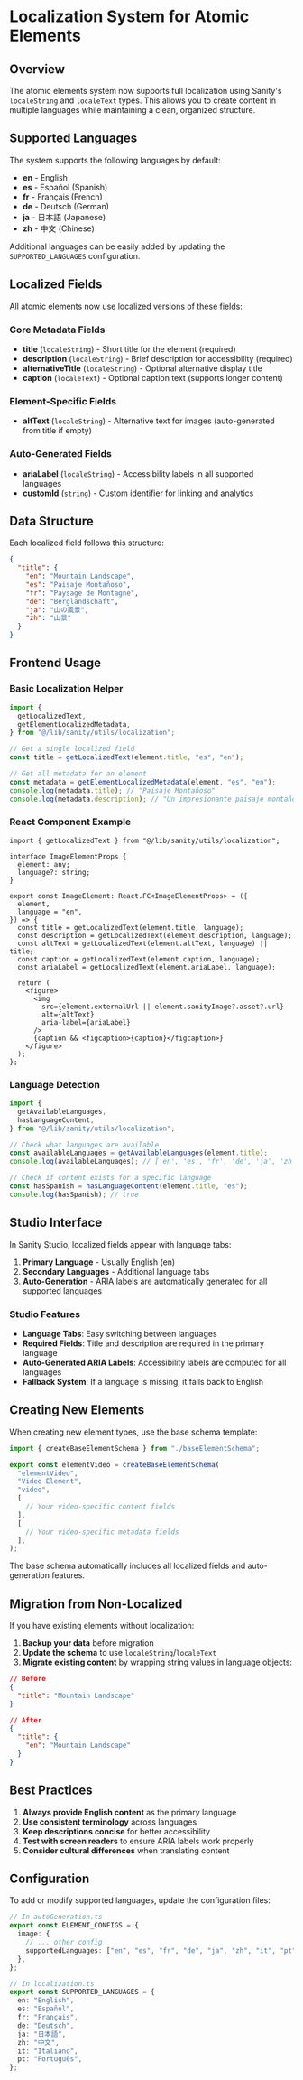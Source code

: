 # Localization System for Atomic Elements

## Overview

The atomic elements system now supports full localization using Sanity's `localeString` and `localeText` types. This allows you to create content in multiple languages while maintaining a clean, organized structure.

## Supported Languages

The system supports the following languages by default:

- **en** - English
- **es** - Español (Spanish)
- **fr** - Français (French)
- **de** - Deutsch (German)
- **ja** - 日本語 (Japanese)
- **zh** - 中文 (Chinese)

Additional languages can be easily added by updating the `SUPPORTED_LANGUAGES` configuration.

## Localized Fields

All atomic elements now use localized versions of these fields:

### Core Metadata Fields

- **title** (`localeString`) - Short title for the element (required)
- **description** (`localeString`) - Brief description for accessibility (required)
- **alternativeTitle** (`localeString`) - Optional alternative display title
- **caption** (`localeText`) - Optional caption text (supports longer content)

### Element-Specific Fields

- **altText** (`localeString`) - Alternative text for images (auto-generated from title if empty)

### Auto-Generated Fields

- **ariaLabel** (`localeString`) - Accessibility labels in all supported languages
- **customId** (`string`) - Custom identifier for linking and analytics

## Data Structure

Each localized field follows this structure:

```json
{
  "title": {
    "en": "Mountain Landscape",
    "es": "Paisaje Montañoso",
    "fr": "Paysage de Montagne",
    "de": "Berglandschaft",
    "ja": "山の風景",
    "zh": "山景"
  }
}
```

## Frontend Usage

### Basic Localization Helper

```typescript
import {
  getLocalizedText,
  getElementLocalizedMetadata,
} from "@/lib/sanity/utils/localization";

// Get a single localized field
const title = getLocalizedText(element.title, "es", "en");

// Get all metadata for an element
const metadata = getElementLocalizedMetadata(element, "es", "en");
console.log(metadata.title); // "Paisaje Montañoso"
console.log(metadata.description); // "Un impresionante paisaje montañoso..."
```

### React Component Example

```tsx
import { getLocalizedText } from "@/lib/sanity/utils/localization";

interface ImageElementProps {
  element: any;
  language?: string;
}

export const ImageElement: React.FC<ImageElementProps> = ({
  element,
  language = "en",
}) => {
  const title = getLocalizedText(element.title, language);
  const description = getLocalizedText(element.description, language);
  const altText = getLocalizedText(element.altText, language) || title;
  const caption = getLocalizedText(element.caption, language);
  const ariaLabel = getLocalizedText(element.ariaLabel, language);

  return (
    <figure>
      <img
        src={element.externalUrl || element.sanityImage?.asset?.url}
        alt={altText}
        aria-label={ariaLabel}
      />
      {caption && <figcaption>{caption}</figcaption>}
    </figure>
  );
};
```

### Language Detection

```typescript
import {
  getAvailableLanguages,
  hasLanguageContent,
} from "@/lib/sanity/utils/localization";

// Check what languages are available
const availableLanguages = getAvailableLanguages(element.title);
console.log(availableLanguages); // ['en', 'es', 'fr', 'de', 'ja', 'zh']

// Check if content exists for a specific language
const hasSpanish = hasLanguageContent(element.title, "es");
console.log(hasSpanish); // true
```

## Studio Interface

In Sanity Studio, localized fields appear with language tabs:

1. **Primary Language** - Usually English (en)
2. **Secondary Languages** - Additional language tabs
3. **Auto-Generation** - ARIA labels are automatically generated for all supported languages

### Studio Features

- **Language Tabs**: Easy switching between languages
- **Required Fields**: Title and description are required in the primary language
- **Auto-Generated ARIA Labels**: Accessibility labels are computed for all languages
- **Fallback System**: If a language is missing, it falls back to English

## Creating New Elements

When creating new element types, use the base schema template:

```typescript
import { createBaseElementSchema } from "./baseElementSchema";

export const elementVideo = createBaseElementSchema(
  "elementVideo",
  "Video Element",
  "video",
  [
    // Your video-specific content fields
  ],
  [
    // Your video-specific metadata fields
  ],
);
```

The base schema automatically includes all localized fields and auto-generation features.

## Migration from Non-Localized

If you have existing elements without localization:

1. **Backup your data** before migration
2. **Update the schema** to use `localeString`/`localeText`
3. **Migrate existing content** by wrapping string values in language objects:

```json
// Before
{
  "title": "Mountain Landscape"
}

// After
{
  "title": {
    "en": "Mountain Landscape"
  }
}
```

## Best Practices

1. **Always provide English content** as the primary language
2. **Use consistent terminology** across languages
3. **Keep descriptions concise** for better accessibility
4. **Test with screen readers** to ensure ARIA labels work properly
5. **Consider cultural differences** when translating content

## Configuration

To add or modify supported languages, update the configuration files:

```typescript
// In autoGeneration.ts
export const ELEMENT_CONFIGS = {
  image: {
    // ... other config
    supportedLanguages: ["en", "es", "fr", "de", "ja", "zh", "it", "pt"],
  },
};

// In localization.ts
export const SUPPORTED_LANGUAGES = {
  en: "English",
  es: "Español",
  fr: "Français",
  de: "Deutsch",
  ja: "日本語",
  zh: "中文",
  it: "Italiano",
  pt: "Português",
};
```
